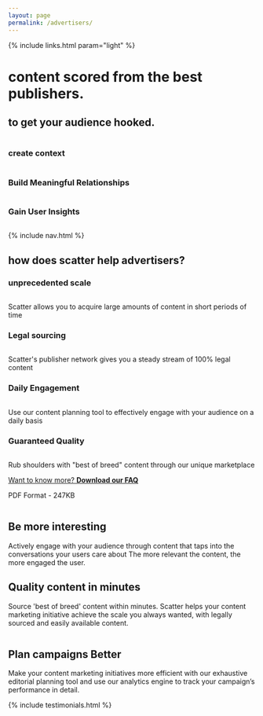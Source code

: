 ```yaml
---
layout: page
permalink: /advertisers/
---
```


<!-- hero -->
<div id="hero" class="hero hero__bg hero__advertisers">
  <div class="hero-a">
    <div class="container">
      <div class="row header-trans hidden-xs">
        {% include links.html param="light" %}
      </div>
      <div class="hero-content tac">
        <h1 class="hd-1 mt">content scored from the best publishers.</h1>
      </div>
    </div>
  </div>
  <div class="hero-b tac">
    <h2 class="hd-1">to get your audience hooked.</h2>
    <div class="breathe">
      <img src="{{ site.baseurl }}/img/hero-scatter-logo.png" alt="">
    </div>
    <div class="container">
      <div class="row">
        <div class="col-xs-4 tac">
          <img src="{{ site.baseurl }}/img/i-context.png" alt="">
          <h3 class="hd-3">create context</h3>
        </div>
        <div class="col-xs-4 tac">
          <img src="{{ site.baseurl }}/img/i-relationships.png" alt="">
          <h3 class="hd-3">Build Meaningful Relationships</h3>
        </div>
        <div class="col-xs-4 tac">
          <img src="{{ site.baseurl }}/img/i-insights.png" alt="">
          <h3 class="hd-3">Gain User Insights</h3>
        </div>
      </div>
    </div>
    <div class="hidden-xs skip tac">
      <a href="#content"><img src="{{ site.baseurl }}/img/i-arrow.png" alt=""></a>
    </div>
  </div>
</div>
<!-- /hero -->

{% include nav.html %}

<div id="intro" class="section">
  <div class="container">
    <h2 class="hd-2 tac">how does scatter help advertisers?</h2>
    <div class="row breathe">
      <div class="col-md-3 mt pb">
        <div class="tac">
          <h3 class="hd-3">unprecedented scale</h3>
          <img src="{{ site.baseurl }}/img/i-time.png" alt="">
          <p class="brief-text">Scatter allows you to acquire large amounts of content in short periods of time</p>
        </div>
      </div>
      <div class="col-md-3 mt pb">
        <div class="tac">
          <h3 class="hd-3">Legal sourcing</h3>
          <img src="{{ site.baseurl }}/img/i-legal.png" alt="">
          <p class="brief-text">Scatter's publisher network gives you a steady stream of 100% legal content</p>
        </div>
      </div>
      <div class="col-md-3 mt pb">
        <div class="tac">
          <h3 class="hd-3">Daily Engagement</h3>
          <img src="{{ site.baseurl }}/img/i-engagement.png" alt="">
          <p class="brief-text">Use our content planning tool to effectively engage with your audience on a daily basis</p>
        </div>
      </div>
      <div class="col-md-3 mt pb">
        <div class="tac">
          <h3 class="hd-3">Guaranteed Quality</h3>
          <img src="{{ site.baseurl }}/img/i-quality.png" alt="">
          <p class="brief-text">Rub shoulders with "best of breed" content through our unique marketplace</p>
        </div>
      </div>
    </div>
    <div class="tac">
      <p><a href="{{ site.baseurl }}/files/scatter-advertiser-faqs.pdf" class="btn btn-action" target="_blank">Want to know more? <b>Download our FAQ</b></a></p>
      <p>PDF Format - 247KB</p>
    </div>
  </div>
</div>

<div id="features">
  <div class="feature feature-gray">
    <div class="container">
      <div class="row">
        <div class="col-md-4 hidden-xs">
          <img src="{{ site.baseurl }}/img/feature-dashboard.jpg" alt="">
        </div>
        <div class="col-md-8">
          <div class="feature-content">
            <h2 class="hd-2">Be more interesting</h2>
            <p class="brief-text">Actively engage with your audience through content that taps into the conversations your users care about The more relevant the content, the more engaged the user.</p>
          </div>
        </div>
      </div>
    </div>
  </div>
  <div class="feature feature-alt">
    <div class="container">
      <div class="row">
        <div class="col-md-8">
          <div class="feature-content">
            <h2 class="hd-2">Quality content in minutes</h2>
            <p class="brief-text">Source 'best of breed' content within minutes. Scatter helps your content marketing initiative achieve the scale you always wanted, with legally sourced and easily available content.</p>
          </div>
        </div>
        <div class="col-md-4 hidden-xs">
          <img src="{{ site.baseurl }}/img/feature-searchresult.jpg" alt="">
        </div>
      </div>
    </div>
  </div>
  <div class="feature feature-gray">
    <div class="container">
      <div class="row">
        <div class="col-md-4 hidden-xs">
          <img src="{{ site.baseurl }}/img/feature-calendar.jpg" alt="">
        </div>
        <div class="col-md-8">
          <div class="feature-content">
            <h2 class="hd-2">Plan campaigns Better</h2>
            <p class="brief-text">Make your content marketing initiatives more efficient with our exhaustive editorial planning tool and use our analytics engine to track your campaign’s performance in detail.</p>
          </div>
        </div>
      </div>
    </div>
  </div>
</div>

{% include testimonials.html %}